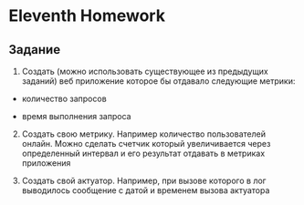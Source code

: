 # Eleventh Homework

## Задание

1) Создать (можно использовать существующее из предыдущих заданий) веб приложение которое бы отдавало следующие метрики:

- количество запросов

- время выполнения запроса

2) Создать свою метрику. Например количество пользователей онлайн. Можно сделать счетчик который увеличивается через
   определенный интервал и его результат отдавать в метриках приложения

3) Создать свой актуатор. Например, при вызове которого в лог выводилось сообщение с датой и временем вызова актуатора

